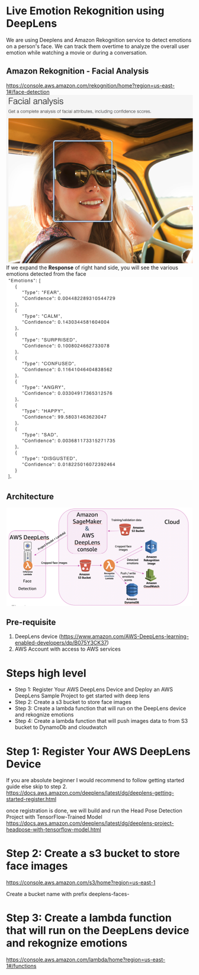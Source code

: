 # Live Emotion Rekognition using DeepLens

We are using Deeplens and Amazon Rekognition service to detect emotions on a person's face. We can track them overtime to analyze the overall user emotion while watching a movie or during a conversation.

## Amazon Rekognition - Facial Analysis
https://console.aws.amazon.com/rekognition/home?region=us-east-1#/face-detection
<img src="images/1.png"></br>
If we expand the <b>Response</b> of right hand side, you will see the various emotions detected from the face
<img src="images/2.png">

## Architecture
<img src="images/architecture.png">

## Pre-requisite
1. DeepLens device (https://www.amazon.com/AWS-DeepLens-learning-enabled-developers/dp/B075Y3CK37)
2. AWS Account with access to AWS services

# Steps high level
- Step 1: Register Your AWS DeepLens Device and Deploy an AWS DeepLens Sample Project to get started with deep lens
- Step 2: Create a s3 bucket to store face images
- Step 3: Create a lambda function that will run on the DeepLens device and rekognize emotions
- Step 4: Create a lambda function that will push images data to from S3 bucket to DynamoDb and cloudwatch

# Step 1: Register Your AWS DeepLens Device

If you are absolute beginner I would recommend to follow getting started guide else skip to step 2.
https://docs.aws.amazon.com/deeplens/latest/dg/deeplens-getting-started-register.html

once registration is done, we will build and run the Head Pose Detection Project with TensorFlow-Trained Model
https://docs.aws.amazon.com/deeplens/latest/dg/deeplens-project-headpose-with-tensorflow-model.html

# Step 2: Create a s3 bucket to store face images
https://console.aws.amazon.com/s3/home?region=us-east-1

Create a bucket name with prefix deeplens-faces-<yourname>

# Step 3: Create a lambda function that will run on the DeepLens device and rekognize emotions
https://console.aws.amazon.com/lambda/home?region=us-east-1#/functions





